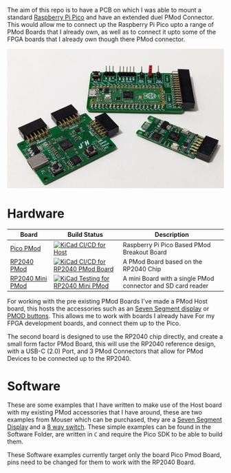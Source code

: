 The aim of this repo is to have a PCB on which I was able to mount a standard
[Raspberry Pi Pico](https://www.raspberrypi.org/products/raspberry-pi-pico/) and have an extended duel PMod Connector. This would allow me to connect up the Raspberry Pi Pico upto a range of PMod Boards that I already own, as well as to connect it upto some of the FPGA boards that I already own though there PMod connector.

![All three PMod Boards](/Hardware/boards.jpg)

# Hardware

| Board | Build Status | Description |
| --- | --- | --- |
| [Pico PMod](https://kicanvas.org/?github=https%3A%2F%2Fgithub.com%2Fjjhorton%2FPico_Pmod%2Ftree%2Fmaster%2FHardware%2FPico_PMod) | [![KiCad CI/CD for Host](https://github.com/jjhorton/Pico_Pmod/actions/workflows/Pico_Pmod_kicad.yml/badge.svg)](https://github.com/jjhorton/Pico_Pmod/actions/workflows/Pico_Pmod_kicad.yml) | Raspberry Pi Pico Based PMod Breakout Board |
| [RP2040 PMod](https://kicanvas.org/?github=https%3A%2F%2Fgithub.com%2Fjjhorton%2FPico_Pmod%2Ftree%2Fmaster%2FHardware%2FRP2040_PMod) | [![KiCad CI/CD for RP2040 PMod Board](https://github.com/jjhorton/Pico_Pmod/actions/workflows/RP2040_PMod_kicad.yml/badge.svg)](https://github.com/jjhorton/Pico_Pmod/actions/workflows/RP2040_PMod_kicad.yml) | A PMod Board based on the RP2040 Chip |
| [RP2040 Mini PMod](https://kicanvas.org/?github=https%3A%2F%2Fgithub.com%2Fjjhorton%2FPico_Pmod%2Ftree%2Fmaster%2FHardware%2FRP2040_Mini_PMod) | [![KiCad Testing for RP2040 Mini PMod](https://github.com/jjhorton/Pico_Pmod/actions/workflows/RP2040_Mini_PMod_Kicad.yml/badge.svg)](https://github.com/jjhorton/Pico_Pmod/actions/workflows/RP2040_Mini_PMod_Kicad.yml) | A mini Board with a single PMod connector and SD card reader |

For working with the pre existing PMod Boards I've made a PMod Host board,
this hosts the accessories such as an [Seven Segment display]() or
[PMOD buttons](). This allows me to work with boards I already have For
my FPGA development boards, and connect them up to the Pico.

The second board is designed to use the RP2040 chip directly, and create a small form factor PMod Board, this will use the RP2040 reference design, with a USB-C (2.0) Port, and 3 PMod Connectors that allow for PMod Devices to be connected up to the RP2040.

# Software

These are some examples that I have written to make use of the Host board with
my existing PMod accessories that I have around, these are two examples from Mouser which can be purchased, they are a [Seven Segment Display](https://www.mouser.co.uk/ProductDetail/1BitSquared/CS-ICEBREAKER-08?qs=sGAEpiMZZMv0NwlthflBi6k4Sw3LFzcrCNwSdbFYKnA%3D) and a [8 way switch](https://www.mouser.co.uk/ProductDetail/1BitSquared/CS-ICEBREAKER-07?qs=Cb2nCFKsA8ouK5JTufn3Bg%3D%3D). These simple examples can be found in the Software Folder, are written in `C` and require the Pico SDK to be able to build them.

These Software examples currently target only the board Pico Pmod Board, pins need to be changed for them to work with the RP2040 Board.
